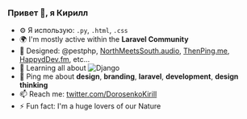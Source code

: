 ### Привет 👋, я Кирилл

- ⚙️ Я использую: `.py`, `.html`, `.css`
- 🌍 I'm mostly active within the **Laravel Community**
- 💅 Designed: @pestphp, [NorthMeetsSouth.audio](https://www.northmeetssouth.audio), [ThenPing.me](https://thenping.me), [HappydDev.fm](https://www.happydev.fm), etc…
- 🌱 Learning all about ![Django](https://img.shields.io/badge/django-%23092E20.svg?style=for-the-badge&logo=django&logoColor=white)
- 💬 Ping me about **design**, **branding**, **laravel**, **development**, **design thinking**
- 📫 Reach me: [twitter.com/DorosenkoKirill](https://twitter.com/DorosenkoKirill)
- ⚡️ Fun fact: I'm a huge lovers of our Nature
